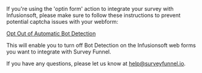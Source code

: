 If you're using the 'optin form' action to integrate your survey with
Infusionsoft, please make sure to follow these instructions to prevent
potential captcha issues with your webform:

[Opt Out of Automatic Bot Detection](http://help.infusionsoft.com/opt-out-webforms-from-automatic-bot-detection)

This will enable you to turn off Bot Detection on the Infusionsoft web forms
you want to integrate with Survey Funnel.

If you have any questions, please let us know at
[help@surveyfunnel.io](mailto:mailto:help@surveyfunnel.io).

